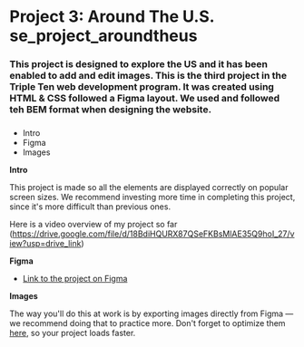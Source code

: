 # Project 3: Around The U.S. se_project_aroundtheus

### This project is designed to explore the US and it has been enabled to add and edit images. This is the third project in the Triple Ten web development program. It was created using HTML & CSS followed a Figma layout. We used and followed teh BEM format when designing the website.

###

- Intro
- Figma
- Images

**Intro**

This project is made so all the elements are displayed correctly on popular screen sizes. We recommend investing more time in completing this project, since it's more difficult than previous ones.

Here is a video overview of my project so far (https://drive.google.com/file/d/18BdiHQURX87QSeFKBsMlAE35Q9hoI_27/view?usp=drive_link)

**Figma**

- [Link to the project on Figma](https://www.figma.com/file/ii4xxsJ0ghevUOcssTlHZv/Sprint-3%3A-Around-the-US?node-id=0%3A1)

**Images**

The way you'll do this at work is by exporting images directly from Figma — we recommend doing that to practice more. Don't forget to optimize them [here](https://tinypng.com/), so your project loads faster.

